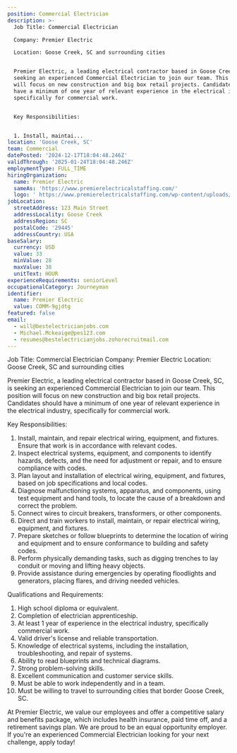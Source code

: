 ```yaml
---
position: Commercial Electrician
description: >-
  Job Title: Commercial Electrician

  Company: Premier Electric

  Location: Goose Creek, SC and surrounding cities


  Premier Electric, a leading electrical contractor based in Goose Creek, SC, is
  seeking an experienced Commercial Electrician to join our team. This position
  will focus on new construction and big box retail projects. Candidates should
  have a minimum of one year of relevant experience in the electrical industry,
  specifically for commercial work.


  Key Responsibilities:


  1. Install, maintai...
location: 'Goose Creek, SC'
team: Commercial
datePosted: '2024-12-17T18:04:48.246Z'
validThrough: '2025-01-24T18:04:48.246Z'
employmentType: FULL_TIME
hiringOrganization:
  name: Premier Electric
  sameAs: 'https://www.premierelectricalstaffing.com/'
  logo: ' https://www.premierelectricalstaffing.com/wp-content/uploads/2020/05/Premier-Electrical-Staffing-logo.png'
jobLocation:
  streetAddress: 123 Main Street
  addressLocality: Goose Creek
  addressRegion: SC
  postalCode: '29445'
  addressCountry: USA
baseSalary:
  currency: USD
  value: 33
  minValue: 28
  maxValue: 38
  unitText: HOUR
experienceRequirements: seniorLevel
occupationalCategory: Journeyman
identifier:
  name: Premier Electric
  value: COMM-9gjdtg
featured: false
email:
  - will@bestelectricianjobs.com
  - Michael.Mckeaige@pes123.com
  - resumes@bestelectricianjobs.zohorecruitmail.com
---
```




Job Title: Commercial Electrician
Company: Premier Electric
Location: Goose Creek, SC and surrounding cities

Premier Electric, a leading electrical contractor based in Goose Creek, SC, is seeking an experienced Commercial Electrician to join our team. This position will focus on new construction and big box retail projects. Candidates should have a minimum of one year of relevant experience in the electrical industry, specifically for commercial work.

Key Responsibilities:

1. Install, maintain, and repair electrical wiring, equipment, and fixtures. Ensure that work is in accordance with relevant codes.
2. Inspect electrical systems, equipment, and components to identify hazards, defects, and the need for adjustment or repair, and to ensure compliance with codes.
3. Plan layout and installation of electrical wiring, equipment, and fixtures, based on job specifications and local codes.
4. Diagnose malfunctioning systems, apparatus, and components, using test equipment and hand tools, to locate the cause of a breakdown and correct the problem.
5. Connect wires to circuit breakers, transformers, or other components.
6. Direct and train workers to install, maintain, or repair electrical wiring, equipment, and fixtures.
7. Prepare sketches or follow blueprints to determine the location of wiring and equipment and to ensure conformance to building and safety codes.
8. Perform physically demanding tasks, such as digging trenches to lay conduit or moving and lifting heavy objects.
9. Provide assistance during emergencies by operating floodlights and generators, placing flares, and driving needed vehicles.

Qualifications and Requirements:

1. High school diploma or equivalent.
2. Completion of electrician apprenticeship.
3. At least 1 year of experience in the electrical industry, specifically commercial work.
4. Valid driver's license and reliable transportation.
5. Knowledge of electrical systems, including the installation, troubleshooting, and repair of systems.
6. Ability to read blueprints and technical diagrams.
7. Strong problem-solving skills.
8. Excellent communication and customer service skills.
9. Must be able to work independently and in a team.
10. Must be willing to travel to surrounding cities that border Goose Creek, SC.

At Premier Electric, we value our employees and offer a competitive salary and benefits package, which includes health insurance, paid time off, and a retirement savings plan. We are proud to be an equal opportunity employer. If you're an experienced Commercial Electrician looking for your next challenge, apply today!
